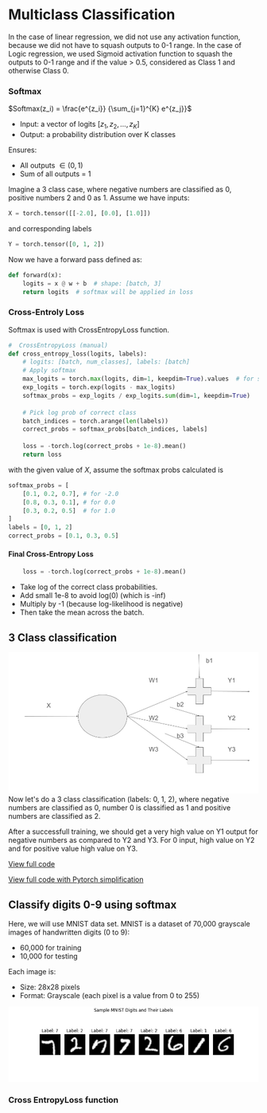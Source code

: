 # Multiclass Classification
In the case of linear regression, we did not use any activation function, because we did not have to squash outputs to 0-1 range. In the case of Logic regression, we used Sigmoid activation function to squash the outputs to 0-1 range and if the value > 0.5, considered as Class 1 and otherwise Class 0. 
### Softmax
$Softmax(z_i) = \frac{e^{z_i}} {\sum_{j=1}^{K} e^{z_j}}$	
- Input: a vector of logits $[z_1, z_2, ..., z_K]$
- Output: a probability distribution over K classes

Ensures:
- All outputs $\in (0, 1)$
- Sum of all outputs = 1

Imagine a 3 class case, where negative numbers are classified as 0, positive numbers 2 and 0 as 1. 
Assume we have inputs:
```python
X = torch.tensor([[-2.0], [0.0], [1.0]])
```
and corresponding labels
```python
Y = torch.tensor([0, 1, 2]) 
```

Now we have a forward pass defined as:
```python
def forward(x):
    logits = x @ w + b  # shape: [batch, 3]
    return logits  # softmax will be applied in loss
```

### Cross-Entroly Loss
Softmax is used with CrossEntropyLoss function.
```python
#  CrossEntropyLoss (manual)
def cross_entropy_loss(logits, labels):
    # logits: [batch, num_classes], labels: [batch]
    # Apply softmax
    max_logits = torch.max(logits, dim=1, keepdim=True).values  # for stability
    exp_logits = torch.exp(logits - max_logits)
    softmax_probs = exp_logits / exp_logits.sum(dim=1, keepdim=True)

    # Pick log prob of correct class
    batch_indices = torch.arange(len(labels))
    correct_probs = softmax_probs[batch_indices, labels]

    loss = -torch.log(correct_probs + 1e-8).mean()
    return loss
```

with the given value of $X$, assume the softmax probs calculated is
```python
softmax_probs = [
    [0.1, 0.2, 0.7], # for -2.0
    [0.8, 0.3, 0.1], # for 0.0
    [0.3, 0.2, 0.5]  # for 1.0
]
labels = [0, 1, 2]
correct_probs = [0.1, 0.3, 0.5]
```
#### Final Cross-Entropy Loss
```python
    loss = -torch.log(correct_probs + 1e-8).mean()
```
- Take log of the correct class probabilities.
- Add small 1e-8 to avoid log(0) (which is -inf)
- Multiply by -1 (because log-likelihood is negative)
- Then take the mean across the batch.

## 3 Class classification
![Alt text](./node.png.png)
Now let's do a 3 class classification (labels: 0, 1, 2), where negative numbers are classified as 0, number 0 is classified as 1 and positive numbers are classified as 2.

After a successfull training, we should get a very high value on Y1 output for negative numbers as compared to Y2 and Y3. For 0 input, high value on Y2 and for positive value high value on Y3.

[View full code](./threeclass.py)

[View full code with Pytorch simplification](./multiclass_simple.py)


## Classify digits 0-9 using **softmax**
Here, we will use MNIST data set. MNIST is a dataset of 70,000 grayscale images of handwritten digits (0 to 9):
- 60,000 for training
- 10,000 for testing

Each image is:
- Size: 28x28 pixels
- Format: Grayscale (each pixel is a value from 0 to 255)

![Alt text](./sample_data.png)



### Cross EntropyLoss function



